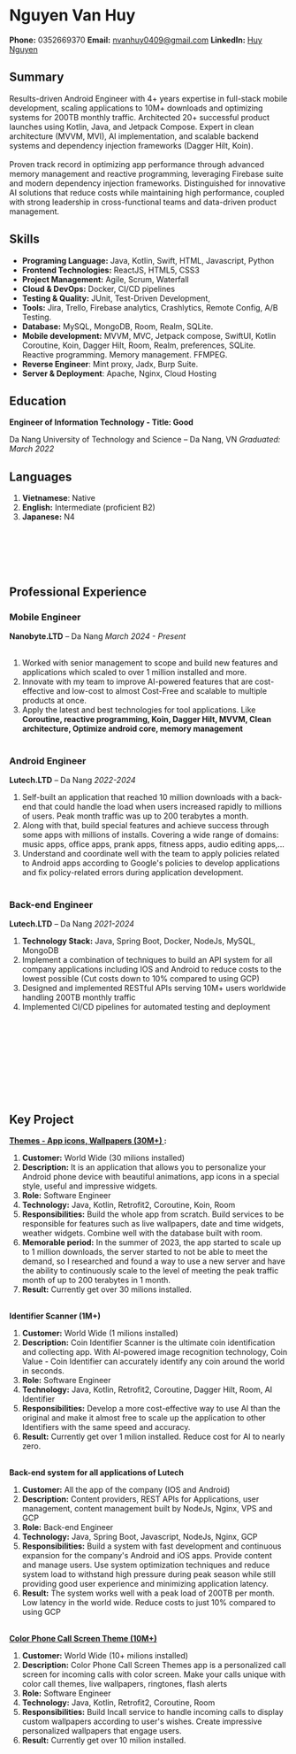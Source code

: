 # Nguyen Van Huy
 
**Phone:** 0352669370
**Email:** nvanhuy0409@gmail.com
**LinkedIn:** [Huy Nguyen](https://www.linkedin.com/in/huy-nguy%E1%BB%85n-3b43a0221/)

## Summary

Results-driven Android Engineer with 4+ years expertise in full-stack mobile development, scaling applications to 10M+ downloads and optimizing systems for 200TB monthly traffic. Architected 20+ successful product launches using Kotlin, Java, and Jetpack Compose. Expert in clean architecture (MVVM, MVI), AI implementation, and scalable backend systems and dependency injection frameworks (Dagger Hilt, Koin).
 <br></br>
 Proven track record in optimizing app performance through advanced memory management and reactive programming, leveraging Firebase suite and modern dependency injection frameworks. Distinguished for innovative AI solutions that reduce costs while maintaining high performance, coupled with strong leadership in cross-functional teams and data-driven product management.

## Skills
- **Programing Language:** Java, Kotlin, Swift, HTML, Javascript, Python
- **Frontend Technologies:** ReactJS, HTML5, CSS3
- **Project Management:** Agile, Scrum, Waterfall
- **Cloud & DevOps:** Docker, CI/CD pipelines
- **Testing & Quality:** JUnit, Test-Driven Development, 
- **Tools:** Jira, Trello, Firebase analytics, Crashlytics, Remote Config, A/B Testing.
- **Database:** MySQL, MongoDB, Room, Realm, SQLite.
- **Mobile development:** MVVM, MVC, Jetpack compose, SwiftUI, Kotlin Coroutine, Koin, Dagger Hilt, Room, Realm, preferences, SQLite. Reactive programming. Memory management. FFMPEG.
- **Reverse Engineer**: Mint proxy, Jadx, Burp Suite.
- **Server & Deployment**: Apache, Nginx, Cloud Hosting
## Education

**Engineer of Information Technology - Title: Good**

Da Nang University of Technology and Science – Da Nang, VN
*Graduated: March 2022*

## Languages

1. **Vietnamese**: Native
1. **English:** Intermediate (proficient B2)
1. **Japanese:** N4
<br></br>
<br></br>
<br></br>
## Professional Experience

### Mobile Engineer
**Nanobyte.LTD** – Da Nang
*March 2024 - Present*
<br></br>
1. Worked with senior management to scope and build new features and applications which scaled to over 1 million installed and more.
1. Innovate with my team to improve AI-powered features that are cost-effective and low-cost to almost Cost-Free and scalable to multiple products at once.
1. Apply the latest and best technologies for tool applications. Like <b>Coroutine, reactive programming, Koin, Dagger Hilt, MVVM, Clean architecture, Optimize android core, memory management </b>
<br></br>


### Android Engineer
**Lutech.LTD** – Da Nang
*2022-2024*
1. Self-built an application that reached 10 million downloads with a back-end that could handle the load when users increased rapidly to millions of users. Peak month traffic was up to 200 terabytes a month.
1. Along with that, build special features and achieve success through some apps with millions of installs. Covering a wide range of domains: music apps, office apps, prank apps, fitness apps, audio editing apps,...
1. Understand and coordinate well with the team to apply policies related to Android apps according to Google's policies to develop applications and fix policy-related errors during application development.
<br></br>


### Back-end Engineer
**Lutech.LTD** – Da Nang
*2021-2024*
1. **Technology Stack:** Java, Spring Boot, Docker, NodeJs, MySQL, MongoDB
1. Implement a combination of techniques to build an API system for all company applications including IOS and Android to reduce costs to the lowest possible (Cut costs down to 10% compared to using GCP)
1. Designed and implemented RESTful APIs serving 10M+ users worldwide handling 200TB monthly traffic
1. Implemented CI/CD pipelines for automated testing and deployment
<br></br>
<br></br>
<br></br>
<br></br>
<br></br>

## Key Project

**[**Themes - App icons, Wallpapers (30M+)** ](https://play.google.com/store/apps/details?id=com.lutech.theme):**

1. **Customer:** World Wide (30 milions installed) 
1. **Description:** It is an application that allows you to personalize your Android phone device with beautiful animations, app icons in a special style, useful and impressive widgets.
1. **Role:** Software Engineer
1. **Technology:** Java, Kotlin, Retrofit2, Coroutine, Koin, Room
1. **Responsibilities:** Build the whole app from scratch. Build services to be responsible for features such as live wallpapers, date and time widgets, weather widgets. Combine well with the database built with room. 
1. **Memorable period:** In the summer of 2023, the app started to scale up to 1 million downloads, the server started to not be able to meet the demand, so I researched and found a way to use a new server and have the ability to continuously scale to the level of meeting the peak traffic month of up to 200 terabytes in 1 month. 
1. **Result:** Currently get over 30 milions installed.
<br></br>

**Identifier Scanner (1M+)** 

1. **Customer:** World Wide (1 milions installed) 
1. **Description:** Coin Identifier Scanner is the ultimate coin identification and collecting app. With AI-powered image recognition technology, Coin Value - Coin Identifier can accurately identify any coin around the world in seconds.
1. **Role:** Software Engineer
1. **Technology:** Java, Kotlin, Retrofit2, Coroutine, Dagger Hilt, Room, AI Identifier
1. **Responsibilities:**  Develop a more cost-effective way to use AI than the original and make it almost free to scale up the application to other Identifiers with the same speed and accuracy.
1. **Result:** Currently get over 1 milion installed. Reduce cost for AI to nearly zero.
<br></br>

**Back-end system for all applications of Lutech**

1. **Customer:** All the app of the company (IOS and Android) 
1. **Description:** Content providers, REST APIs for Applications, user management, content management built by NodeJs, Nginx, VPS and GCP
1. **Role:** Back-end Engineer
1. **Technology:** Java, Spring Boot, Javascript, NodeJs, Nginx, GCP
1. **Responsibilities:** Build a system with fast development and continuous expansion for the company's Android and iOS apps. Provide content and manage users. 
Use system optimization techniques and reduce system load to withstand high pressure during peak season while still providing good user experience and minimizing application latency.
1. **Result:** The system works well with a peak load of 200TB per month. Low latency in the world wide. Reduce costs to just 10% compared to using GCP
<br></br>

[**Color Phone Call Screen Theme (10M+)**](https://play.google.com/store/apps/details?id=com.lutech.callcolor)

1. **Customer:** World Wide (10+ milions installed) 
1. **Description:** Color Phone Call Screen Themes app is a personalized call screen for incoming calls with color screen. Make your calls unique with color call themes, live wallpapers, ringtones, flash alerts
1. **Role:** Software Engineer
1. **Technology:** Java, Kotlin, Retrofit2, Coroutine, Room
1. **Responsibilities:**  Build Incall service to handle incoming calls to display custom wallpapers according to user's wishes. Create impressive personalized wallpapers that engage users.
1. **Result:** Currently get over 10 milion installed.






